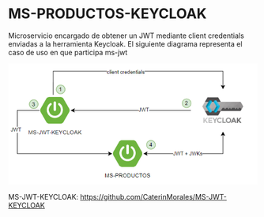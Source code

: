 # MS-PRODUCTOS-KEYCLOAK
Microservicio encargado de obtener un JWT mediante client credentials enviadas a la herramienta Keycloak. El siguiente diagrama representa el caso de uso en que participa ms-jwt

![Texto alternativo](src/main/java/com/cmorales/poc/images/diagram.png)

MS-JWT-KEYCLOAK: https://github.com/CaterinMorales/MS-JWT-KEYCLOAK